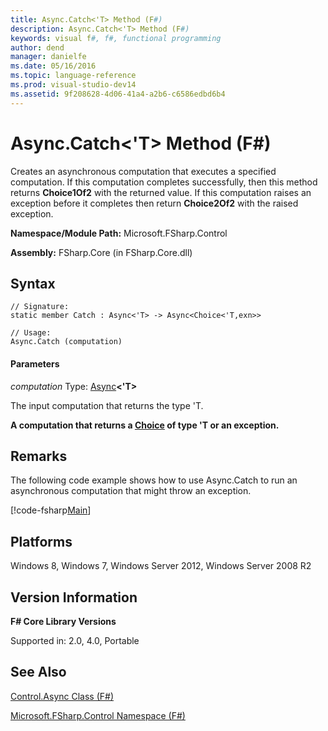 ```yaml
---
title: Async.Catch<'T> Method (F#)
description: Async.Catch<'T> Method (F#)
keywords: visual f#, f#, functional programming
author: dend
manager: danielfe
ms.date: 05/16/2016
ms.topic: language-reference
ms.prod: visual-studio-dev14
ms.assetid: 9f208628-4d06-41a4-a2b6-c6586edbd6b4 
---
```


# Async.Catch<'T> Method (F#)

Creates an asynchronous computation that executes a specified computation. If this computation completes successfully, then this method returns **Choice1Of2** with the returned value. If this computation raises an exception before it completes then return **Choice2Of2** with the raised exception.

**Namespace/Module Path:** Microsoft.FSharp.Control

**Assembly:** FSharp.Core (in FSharp.Core.dll)


## Syntax

```
// Signature:
static member Catch : Async<'T> -> Async<Choice<'T,exn>>

// Usage:
Async.Catch (computation)
```

#### Parameters
*computation*
Type: [Async](http://msdn.microsoft.com/en-us/library/e0b28ea2-dea5-4021-b2b9-d7d4761babde)**&lt;'T&gt;**


The input computation that returns the type 'T.

**A computation that returns a [Choice](http://msdn.microsoft.com/en-us/library/2ab2513e-e307-4360-96cd-8b682a8d64f0) of type 'T or an exception.**
## Remarks

The following code example shows how to use Async.Catch to run an asynchronous computation that might throw an exception.

[!code-fsharp[Main](snippets/fscorelib1/snippet1002.fs)]

## Platforms
Windows 8, Windows 7, Windows Server 2012, Windows Server 2008 R2


## Version Information
**F# Core Library Versions**

Supported in: 2.0, 4.0, Portable




## See Also
[Control.Async Class &#40;F&#35;&#41;](Control.Async-Class-%5BFSharp%5D.md)

[Microsoft.FSharp.Control Namespace &#40;F&#35;&#41;](Microsoft.FSharp.Control-Namespace-%5BFSharp%5D.md)

